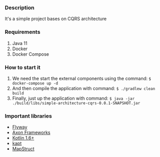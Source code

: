 ### Description
It's a simple project bases on CQRS architecture


### Requirements
1. Java 11
2. Docker
3. Docker Compose

### How to start it
1. We need the start the external components using the command: `$ docker-compose up -d `
2. And then compile the application with command: `$ ./gradlew clean build `
3. Finally, just up the application with command: `$ java -jar ./build/libs/simple-architecture-cqrs-0.0.1-SNAPSHOT.jar `

### Important libraries
* [Flyway](https://flywaydb.org/documentation/)
* [Axon Frameworks](https://docs.axoniq.io/)
* [Kotlin 1.6+](https://kotlinlang.org/docs/whatsnew16.html)
* [kapt](https://kotlinlang.org/docs/kapt.html)
* [MapStruct](https://mapstruct.org/)